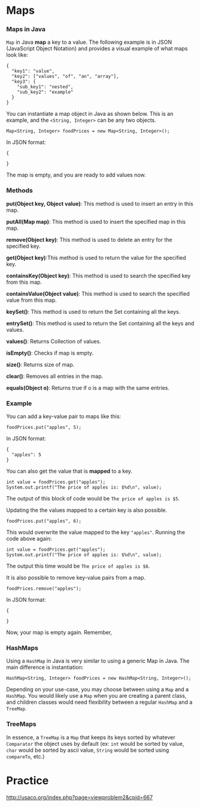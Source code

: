 # Maps

### Maps in Java

`Map` in Java __map__ a key to a value. The following example is in JSON (JavaScript Object Notation) and provides a visual example of what maps look like:

```
{
  "key1": "value",
  "key2": ["values", "of", "an", "array"],
  "key3": {
    "sub_key1": "nested",
    "sub_key2": "example"
  }
}

```

You can instantiate a map object in Java as shown below. This is an example, and the `<String, Integer>` can be any two objects.

```
Map<String, Integer> foodPrices = new Map<String, Integer>();

```
In JSON format:
```
{

}
```
The map is empty, and you are ready to add values now.

### Methods
__put(Object key, Object value)__: This method is used to insert an entry in this map.

__putAll(Map map)__: This method is used to insert the specified map in this map.

__remove(Object key)__: This method is used to delete an entry for the specified key.

__get(Object key)__:This method is used to return the value for the specified key.

__containsKey(Object key)__: This method is used to search the specified key from this map.

__containsValue(Object value)__: This method is used to search the specified value from this map.

__keySet()__: This method is used to return the Set containing all the keys.

__entrySet()__: This method is used to return the Set containing all the keys and values.

__values()__: Returns Collection of values.

__isEmpty()__: Checks if map is empty.

__size()__: Returns size of map.

__clear()__: Removes all entries in the map.

__equals(Object o)__: Returns true if o is a map with the same entries.

### Example
You can add a key-value pair to maps like this:
```
foodPrices.put("apples", 5);
```
In JSON format:

```
{
  "apples": 5
}
```
You can also get the value that is __mapped__ to a key.
```
int value = foodPrices.get("apples");
System.out.printf("The price of apples is: $%d\n", value);
```
The output of this block of code would be `The price of apples is $5`.

Updating the the values mapped to a certain key is also possible.
```
foodPrices.put("apples", 6);
```
This would overwrite the value mapped to the key `"apples"`.
Running the code above again:
```
int value = foodPrices.get("apples");
System.out.printf("The price of apples is: $%d\n", value);
```
The output this time would be `The price of apples is $6`.

It is also possible to remove key-value pairs from a map.
```
foodPrices.remove("apples");
```
In JSON format:
```
{

}
```
Now, your map is empty again.
Remember,

### HashMaps
Using a `HashMap` in Java is very similar to using a generic Map in Java. The main difference is instantiation:
```
HashMap<String, Integer> foodPrices = new HashMap<String, Integer>();
```
Depending on your use-case, you may choose between using a `Map` and a `HashMap`. You would likely use a `Map` when you are creating a parent class, and children classes would need flexibility between a regular `HashMap` and a `TreeMap`. 

### TreeMaps
In essence, a `TreeMap` is a `Map` that keeps its keys sorted by whatever `Comparator` the object uses by default (ex: `int` would be sorted by value, `char` would be sorted by ascii value, `String` would be sorted using `compareTo`, etc.)

# Practice
http://usaco.org/index.php?page=viewproblem2&cpid=667

